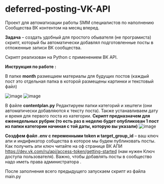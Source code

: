 # deferred-posting-VK-API
Проект для автоматизации работы SMM специалистов по наполнению Сообщества ВК контентом на месяц вперед.

**Задача** – создать удобный для простого обывателя (не програмиста) скрипт, который бы автоматически добавлял подготовленные посты в отложенные записи ВК сообщества.

Скрипт реализован на Python с применением ВК API.

**Инструкция по работе :**

В папке **month** размещаем материалы для будущих постов (каждый пост это отдельная папка в которой размещены картинки и текстовый файл)


![image](https://github.com/user-attachments/assets/c007d75e-3b0e-4ecb-a0a9-54741a135829)
![image](https://github.com/user-attachments/assets/f2b8b0c6-c169-4c8d-b18a-fd0b6e889af0)


В файле **contentplan.py** Редактируем папки категорий и хештеги (они автоматически добавляются к тексту поста). 
Также устанавливаем дату и время для первого поста из категории. **Скрипт предназначем для еженедельных рубрик (то есть раз в неделю будет опубликован 1 пост из папки категории начиная с той даты, которую вы указали)**
![image](https://github.com/user-attachments/assets/ee8989ee-0a76-4e7b-ae10-dedf248b7aed)


**Создфем файл .env с переменными token и target_group_id** –  ваш ключ апи и индификатор собщества в которое мы будем публиковать посты. 
Как получить апи ключ читайте на оф странице ВК АПИ https://dev.vk.com/ru/api/access-token/getting-started (нам нужен Ключ доступа пользователя). Важно, чтобы добавлять посты в сообщество надо иметь права администратора .

После заполнения всего предыдущего запускаем скрипт из файла main.py
